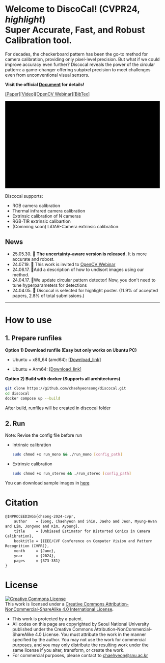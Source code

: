 # Welcome to DiscoCal! (CVPR24, ***highlight***) </br> Super Accurate, Fast, and Robust Calibration tool.


For decades, the checkerboard pattern has been the go-to method for camera calibration, providing only pixel-level precision. But what if we could improve accuracy even further? Discocal reveals the power of the circular pattern: a game-changer offering subpixel precision to meet challenges even from unconventional visual sensors.

**Visit the official [Document](https://chaehyeonsong.github.io/discocal/) for details!**


[[Paper]](https://arxiv.org/abs/2403.04583)[[Video]](http://www.youtube.com/watch?v=87_R7Qkpczo)[[OpenCV Webinar]](https://www.youtube.com/live/MTMMoN6ogcY?si=22DAdrzM3p9kDQK4)[[BibTex]](#Citation)

<img src="./figs/shorts1.gif">


Discocal supports:
- RGB camera calibration
- Thermal infrared camera calibration
- Extrinsic calibration of N cameras
- RGB-TIR extrinsic calibartion
- (Comming soon) LiDAR-Camera extrinsic calibration

## News
<!-- :round_pushpin: :Patch notes,    :tada:: awards -->
- 25.05.30. :round_pushpin: **The uncertainty-aware version is released.** It is more accurate and robost.
- 24.07.19. :tada: This work is invited to [OpenCV Webinar](https://www.youtube.com/live/MTMMoN6ogcY?si=22DAdrzM3p9kDQK4)
- 24.06.17. :round_pushpin:Add a description of how to undisort images using our method.
- 24.04.17. :round_pushpin:We update circular pattern detector! Now, you don't need to tune hyperparameters for detections
- 24.04.05. :tada: Discocal is selected for highlight poster. (11.9% of accepted papers, 2.8% of total submissions.)

<!-- --------------------
## Why DiscoCal? 

Sub-pixel accuracy and detection robustness are virtues of the conic features. But why do we use a checkerboard, not a circular pattern?

> :cry: Conic is ***not*** conic anymore under distortion!!

As shown below, the circle center is not projected to the centroid of the distorted ellipse under perspective transformation and distortion.

<img src="./docs/figs/overview.png" width="600" height="300">

Without considering geometery of the distorted ellipse, existing circular pattern-based calibration methods are biased, which leads low calibration accuracy than a checkerboard pattern.

> :pushpin: **Our unbiased estimator completes the missing piece in the conic-based calibration pipeline**

Supports:
* RGB camera calibration
* Thermal infrared camera calibration
* Extrinsic calibration of N cameras
* RGB-TIR extrinsic calibartion
* (Comming soon) LiDAR-Camera extrinsic calibration -->

----------------------
# How to use
## 1. Prepare runfiles
**Option 1) Download runfile (Easy but only works on Ubuntu PC)**
* Ubuntu + x86_64 (amd64): 
	[[Download_link]](https://www.dropbox.com/scl/fo/m7ugu49aboonfk1o55spk/ADgaLJ8n3V_oks52XEz2Sts?rlkey=noidt7em84dtzfbbxl0j28wxk&st=nzrwslgt&dl=0)

* Ubuntu + Arm64: 
	[[Download_link]](https://www.dropbox.com/scl/fo/j0s4rr1bkzul7r8bptks6/ADmWkbheq0jjjIbGLno8gw4?rlkey=xaflec5h9591i0dct8akb3p9z&st=qnqwcoul&dl=0)

**Option 2) Build with docker (Supports all architectures)**
```bash
git clone https://github.com/chaehyeonsong/discocal.git
cd discocal
docker compose up --build
```
After build, runfiles will be created in discocal folder 

## 2. Run 
Note: Revise the config file before run
* Intrinsic calibration
	```bash
	sudo chmod +x run_mono && ./run_mono [config_path]
	```
* Extrinsic calibration
	```bash
	sudo chmod +x run_stereo && ./run_stereo [config_path]
	```

You can download sample images in [here](https://www.dropbox.com/scl/fo/mdy8xivja5wfwrjpculb3/ALXiShefmtTgfacgkOm7Zcw?rlkey=0ndgwesufd22f7i0mcfrtl8uo&st=s99ke8pt&dl=0)

<!-- # Applications

### Thermal Infrared Camera calibration

We can leverage the detection robustness of the circular patterns, particularly for unconventional cameras, such as thermal cameras. Watch the demo video!

[![Video Label](http://img.youtube.com/vi/j86pyBZe7t0/0.jpg)](https://youtu.be/j86pyBZe7t0) -->

# Citation

```
@INPROCEEDINGS{chsong-2024-cvpr,  
    author    = {Song, Chaehyeon and Shin, Jaeho and Jeon, Myung-Hwan and Lim, Jongwoo and Kim, Ayoung},
    title     = {Unbiased Estimator for Distorted Conics in Camera Calibration},
    booktitle = {IEEE/CVF Conference on Computer Vision and Pattern Recognition (CVPR)},
    month     = {June},
    year      = {2024},
    pages     = {373-381}
}
```
# License
 <a rel="license" href="http://creativecommons.org/licenses/by-nc-sa/4.0/"><img alt="Creative Commons License" style="border-width:0" src="https://i.creativecommons.org/l/by-nc-sa/4.0/88x31.png" /></a><br />This work is licensed under a <a rel="license" href="http://creativecommons.org/licenses/by-nc-sa/4.0/">Creative Commons Attribution-NonCommercial-ShareAlike 4.0 International License</a>.

- This work is protected by a patent.
- All codes on this page are copyrighted by Seoul National University published under the Creative Commons Attribution-NonCommercial-ShareAlike 4.0 License. You must attribute the work in the manner specified by the author. You may not use the work for commercial purposes, and you may only distribute the resulting work under the same license if you alter, transform, or create the work.
- For commercial purposes, please contact to <a href="mailto:chaehyeon@snu.ac.kr">chaehyeon@snu.ac.kr</a>
